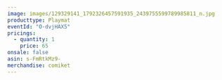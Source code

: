 ```yaml
---
image: images/129329141_1792326457591935_2439755599789985811_n.jpg
producttype: Playmat
eventId: "O-dvjHAX5"
pricings:
  - quantity: 1
    price: 65
onsale: false
asin: s-FmRtkMz9-
merchandise: comiket
---
```

